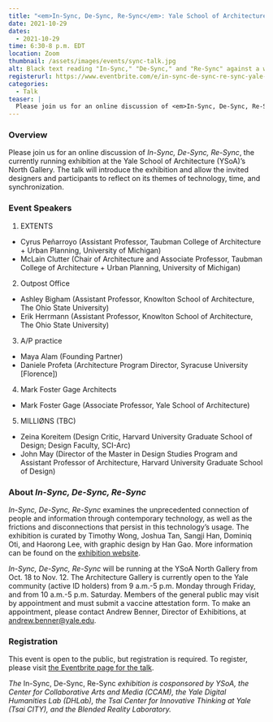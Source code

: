 ```yaml
---
title: "<em>In-Sync, De-Sync, Re-Sync</em>: Yale School of Architecture North Gallery Talk"
date: 2021-10-29
dates:
  - 2021-10-29
time: 6:30-8 p.m. EDT
location: Zoom
thumbnail: /assets/images/events/sync-talk.jpg
alt: Black text reading "In-Sync," "De-Sync," and "Re-Sync" against a white background
registerurl: https://www.eventbrite.com/e/in-sync-de-sync-re-sync-yale-school-of-architecture-north-gallery-talk-tickets-194624897307
categories:
  - Talk
teaser: |
  Please join us for an online discussion of <em>In-Sync, De-Sync, Re-Sync</em>, the currently running exhibition at the Yale School of Architecture (YSoA)’s North Gallery. The talk will introduce the exhibition and allow the invited designers and participants to reflect on its themes of technology, time, and synchronization. 
---
```


### Overview
Please join us for an online discussion of *In-Sync, De-Sync, Re-Sync*, the currently running exhibition at the Yale School of Architecture (YSoA)’s North Gallery. The talk will introduce the exhibition and allow the invited designers and participants to reflect on its themes of technology, time, and synchronization.  

### Event Speakers  
1. EXTENTS  
- Cyrus Peñarroyo (Assistant Professor, Taubman College of Architecture + Urban Planning, University of Michigan)  
- McLain Clutter (Chair of Architecture and Associate Professor, Taubman College of Architecture + Urban Planning, University of Michigan)  

2. Outpost Office   
- Ashley Bigham (Assistant Professor, Knowlton School of Architecture, The Ohio State University)  
- Erik Herrmann (Assistant Professor, Knowlton School of Architecture, The Ohio State University)  

3. A/P practice  
- Maya Alam (Founding Partner) 
- Daniele Profeta (Architecture Program Director, Syracuse University [Florence])  
 
4. Mark Foster Gage Architects  
- Mark Foster Gage (Associate Professor, Yale School of Architecture)  
 
5. MILLIØNS (TBC)  
- Zeina Koreitem (Design Critic, Harvard University Graduate School of Design; Design Faculty, SCI-Arc)  
- John May (Director of the Master in Design Studies Program and Assistant Professor of Architecture, Harvard University Graduate School of Design)  

### About *In-Sync, De-Sync, Re-Sync*
*In-Sync, De-Sync, Re-Sync* examines the unprecedented connection of people and information through contemporary technology, as well as the frictions and disconnections that persist in this technology’s usage. The exhibition is curated by Timothy Wong, Joshua Tan, Sangji Han, Dominiq Oti, and Haorong Lee, with graphic design by Han Gao. More information can be found on the <a href="https://syncsync.cargo.site/" target="_blank">exhibition website</a>.

*In-Sync, De-Sync, Re-Sync* will be running at the YSoA North Gallery from Oct. 18 to Nov. 12. The Architecture Gallery is currently open to the Yale community (active ID holders) from 9 a.m.-5 p.m. Monday through Friday, and from 10 a.m.-5 p.m. Saturday. Members of the general public may visit by appointment and must submit a vaccine attestation form. To make an appointment, please contact Andrew Benner, Director of Exhibitions, at [andrew.benner@yale.edu](mailto:andrew.benner@yale.edu).

### Registration
This event is open to the public, but registration is required. To register, please visit <a href="https://www.eventbrite.com/e/sync-artist-talk-yale-school-of-architecture-north-gallery-exhibition-sync-tickets-194624897307" target="_blank">the Eventbrite page for the talk</a>.

*The* In-Sync, De-Sync, Re-Sync *exhibition is cosponsored by YSoA, the Center for Collaborative Arts and Media (CCAM), the Yale Digital Humanities Lab (DHLab), the Tsai Center for Innovative Thinking at Yale (Tsai CITY), and the Blended Reality Laboratory.*
